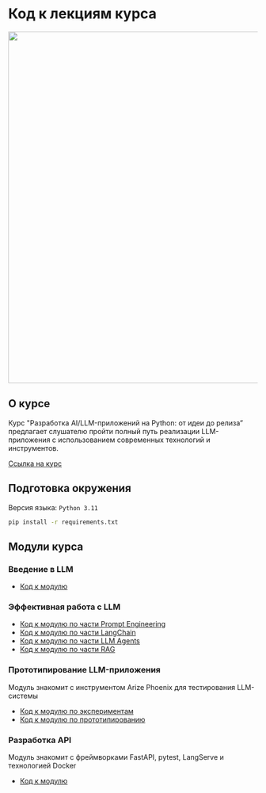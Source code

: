 # Код к лекциям курса

<img src="https://github.com/user-attachments/assets/13e7a4ad-aa00-489c-9958-f7302807f783" width="710" />

## О курсе
Курс "Разработка AI/LLM-приложений на Python: от идеи до релиза” предлагает слушателю пройти 
полный путь реализации LLM-приложения с использованием современных технологий и инструментов.

[Ссылка на курс](https://stepik.org/course/215591/promo)

## Подготовка окружения
Версия языка: `Python 3.11`
```bash
pip install -r requirements.txt
```

## Модули курса

### Введение в LLM

- [Код к модулю](/modules/01_LLM_INTRO)

### Эффективная работа с LLM
- [Код к модулю по части Prompt Engineering](/modules/02_LLM_PROMPTING)
- [Код к модулю по части LangChain](/modules/03_LANGCHAIN)
- [Код к модулю по части LLM Agents](/modules/04_LLM_AGENTS)
- [Код к модулю по части RAG](/modules/05_RAG)

### Прототипирование LLM-приложения
Модуль знакомит с инструментом Arize Phoenix для тестирования LLM-системы

- [Код к модулю по экспериментам](/modules/06_EXPERIMENTS)
- [Код к модулю по прототипированию](/modules/07_CHAINLIT_PROTOTYPE)

### Разработка API
Модуль знакомит с фреймворками FastAPI, pytest, LangServe и технологией Docker

- [Код к модулю](/modules/08_API)
